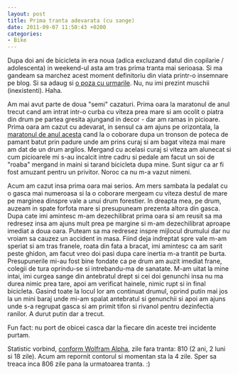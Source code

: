 ```yaml
---
layout: post
title: Prima tranta adevarata (cu sange)
date: 2011-09-07 11:50:43 +0200
categories:
- Bike
---
```

Dupa doi ani de bicicleta in era noua (adica excluzand datul din copilarie / adolescenta) in weekend-ul asta am tras prima tranta mai serioasa. Si ma gandeam sa marchez acest moment definitoriu din viata printr-o insemnare pe blog. Si sa adaug si <a href="http://www.rusiczki.net/wp-content/uploads/2011/09/2011-09-05-14.30.23.jpg" class="fancybox">o poza cu urmarile</a>. Nu, nu imi prezint muschii (inexistenti). Haha.

Am mai avut parte de doua "semi" cazaturi. Prima oara la maratonul de anul trecut cand am intrat intr-o curba cu viteza prea mare si am ocolit o piatra din drum pe partea gresita ajungand in decor - dar am ramas in picioare. Prima oara am cazut cu adevarat, in sensul ca am ajuns pe orizontala, la <a href="http://www.rusiczki.net/2011/07/06/maratoneala/">maratonul de anul acesta</a> cand la o coborare dupa un tronson de poteca de pamant batut prin padure unde am prins curaj si am bagat viteza mai mare am dat de un drum argilos. Mergand cu acelasi curaj si viteza am alunecat si cum picioarele mi s-au incalcit intre cadru si pedale am facut un soi de "roaba" mergand in maini si tarand bicicleta dupa mine. Sunt sigur ca ar fi fost amuzant pentru un privitor. Noroc ca nu m-a vazut nimeni.

Acum am cazut insa prima oara mai serios. Am mers sambata la pedalat cu o gasca mai numeroasa si la o coborare mergeam cu viteza destul de mare pe marginea dinspre vale a unui drum forestier. In dreapta mea, pe drum, auzeam in spate forfota mare si presupuneam prezenta altora din gasca. Dupa cate imi amintesc m-am dezechilibrat prima oara si am reusit sa ma redresez insa am ajuns mult prea pe margine si m-am dezechilibrat aproape imediat a doua oara. Puteam sa ma redresez inspre mijlocul drumului dar nu vroiam sa cauzez un accident in masa. Fiind deja indreptat spre vale m-am speriat si am tras franele, roata din fata a bracat, imi amintesc ca am sarit peste ghidon, am facut vreo doi pasi dupa care inertia m-a trantit pe burta. Presupunerile mi-au fost bine fondate ca pe drum am auzit imediat frane, colegii de tura oprindu-se si intrebandu-ma de sanatate. M-am uitat la mine intai, imi curgea sange din antebratul drept si cei doi genunchi insa nu ma durea nimic prea tare, apoi am verificat hainele, nimic rupt si in final bicicleta. Gasind toate la locul lor am continuat drumul, oprind putin mai jos la un mini baraj unde mi-am spalat antebratul si genunchii si apoi am ajuns unde s-a regrupat gasca si am primit tifon si rivanol pentru dezinfectia ranilor. A durut putin dar a trecut.

Fun fact: nu port de obicei casca dar la fiecare din aceste trei incidente purtam.

Statistic vorbind, <a href="http://www.wolframalpha.com/input/?i=september+3%2C+2011+-+june+15%2C+2009">conform Wolfram Alpha</a>, zile fara tranta: 810 (2 ani, 2 luni si 18 zile). Acum am repornit contorul si momentan sta la 4 zile. Sper sa treaca inca 806 zile pana la urmatoarea tranta. :)

